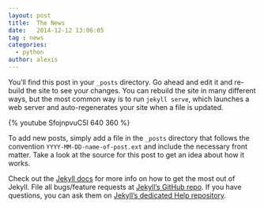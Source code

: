 ```yaml
---
layout: post
title:  The News
date:   2014-12-12 13:06:05
tag : news
categories:
  - python
author: alexis
---
```

You’ll find this post in your `_posts` directory. Go ahead and edit it and re-build the site to see your changes. You can rebuild the site in many different ways, but the most common way is to run `jekyll serve`, which launches a web server and auto-regenerates your site when a file is updated.


{% youtube SfojnpvuC5I 640 360 %}

To add new posts, simply add a file in the `_posts` directory that follows the convention `YYYY-MM-DD-name-of-post.ext` and include the necessary front matter. Take a look at the source for this post to get an idea about how it works.

Check out the [Jekyll docs][jekyll] for more info on how to get the most out of Jekyll. File all bugs/feature requests at [Jekyll’s GitHub repo][jekyll-gh]. If you have questions, you can ask them on [Jekyll’s dedicated Help repository][jekyll-help].

[jekyll]:      http://jekyllrb.com
[jekyll-gh]:   https://github.com/jekyll/jekyll
[jekyll-help]: https://github.com/jekyll/jekyll-help
